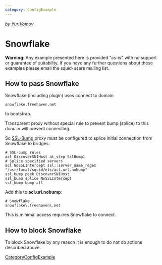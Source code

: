 ```yaml
---
category: ConfigExample
---
```

*by
[YuriVoinov](/YuriVoinov)*

# Snowflake

**Warning**: Any example presented here is provided "as-is" with no
support or guarantee of suitability. If you have any further questions
about these examples please email the squid-users mailing list.

## How to pass Snowflake

Snowflake (including plugin) uses connect to domain

    snowflake.freehaven.net

to bootstrap.

Transparent proxy without special rule to prevent bump (splice) to this
domain will prevent connecting.

So
[SSL-Bump](/Features/SslPeekAndSplice)
proxy must be configured to splice initial connection from Snowflake to
bridges:

    # SSL-bump rules
    acl DiscoverSNIHost at_step SslBump1
    # Splice specified servers
    acl NoSSLIntercept ssl::server_name_regex "/usr/local/squid/etc/acl.url.nobump"
    ssl_bump peek DiscoverSNIHost
    ssl_bump splice NoSSLIntercept
    ssl_bump bump all

Add this to **acl.url.nobump**:

    # Snowflake
    snowflake\.freehaven\.net

This is minimal access requires Snowflake to connect.

## How to block Snowflake

To block Snowflake by any reason it is enough to do not do actions
described above.

[CategoryConfigExample](/CategoryConfigExample)

